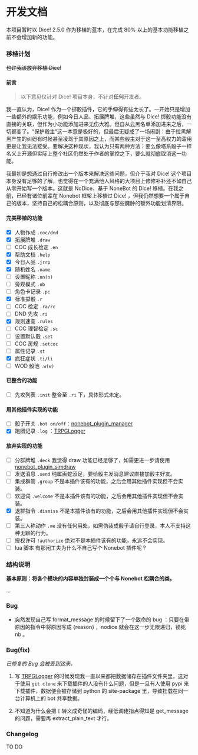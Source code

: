 # 开发文档

本项目暂时以 Dice! 2.5.0 作为移植的蓝本，在完成 80% 以上的基本功能移植之前不会增加新的功能。

### 移植计划

~~也许我该放弃移植 Dice!~~

#### 前言

> 以下意见仅针对 Dice! 项目本身，不针对**任何**开发者。

我一直认为，Dice! 作为一个掷骰插件，它的手伸得有些太长了。一开始只是增加一些额外的娱乐功能，例如今日人品、拓展牌堆，这些虽然与 Dice! 掷骰功能没有直接的关联，但作为小功能添加进来无伤大雅。但自从云黑名单添加进来之后，一切都变了。“保护骰主”这一本意是极好的，但最后无疑成了一场闹剧：由于拉黑解黑产生的纠纷有时候甚至凌驾于其原因之上，而某些骰主对于这一至高权力的滥用更是让我无法接受。要解决这种现状，我认为只有两种方法：要么像塔系骰子一样名义上开源但实际上整个社区仍然处于作者的掌控之下，要么就彻底取消这一功能。

我最初是想通过自行修改出一个版本来解决这些问题，但介于我对 Dice! 这个项目本身没有足够的了解，也觉得在一个充满他人风格的大项目上修修补补还不如自己从零开始写一个版本。这就是 NoDice，基于 NoneBot 的 Dice! 移植。在我之前，已经有诸位前辈在 Nonebot 框架上移植过 Dice! ，但我仍然想要一个属于自己的版本，坚持自己的松耦合原则，以及彻底与那些臃肿的额外功能划清界限。

#### 完美移植的功能

- [x] 人物作成 `.coc/dnd`
- [x] 拓展牌堆 `.draw`
- [ ] COC 成长检定 `.en`
- [x] 帮助文档 `.help`
- [x] 今日人品 `.jrrp`
- [x] 随机姓名 `.name`
- [ ] 设置昵称 `.nn(n)`
- [ ] 旁观模式 `.ob`
- [ ] 角色卡记录 `.pc`
- [x] 标准掷骰 `.r`
- [ ] COC 检定 `.ra/rc`
- [ ] DND 先攻 `.ri` 
- [x] 规则速查 `.rules`
- [ ] COC 理智检定 `.sc`
- [ ] 设置默认骰 `.set`
- [ ] COC 房规 `.setcoc`
- [ ] 属性记录 `.st`
- [x] 疯狂症状 `.ti/li`
- [ ] WOD 骰池 `.w(w)`

#### 已整合的功能

- [ ] 先攻列表 `.init` 整合至 `.ri` 下，具体形式未定。

#### 用其他插件实现的功能

- [ ] 骰子开关 `.bot on/off`：[nonebot_plugin_manager](https://github.com/Jigsaw111/nonebot_plugin_manager)
- [x] 跑团记录 `.log` ：[TRPGLogger](https://github.com/thereisnodice/TRPGLogger)

#### 放弃实现的功能

- [ ] 分群牌堆 `.deck` 我觉得 draw 功能已经足够了，如需更进一步请使用 [nonebot_plugin_simdraw](https://github.com/abrahum/nonebot_plugin_simdraw)
- [ ] 发送消息 `.send` 纯属画蛇添足，要给骰主发消息建议直接加骰主好友。
- [ ] 集成群管 `.group` 不是本插件该有的功能，之后会用其他插件实现但不会实装。
- [ ] 欢迎词 `.welcome` 不是本插件该有的功能，之后会用其他插件实现但不会实装。
- [x] 退群指令 `.dismiss` 不是本插件该有的功能，之后会用其他插件实现但不会实装。
- [ ] 第三人称动作 `.me` 没有任何用处，如需伪装成骰子请自行登录，本人不支持这种无聊的行为。
- [ ] 授权许可 `!authorize` 绝对不是本插件该有的功能，永远不会实现。
- [ ] lua 脚本 有那闲工夫为什么不自己写个 Nonebot 插件呢？

### 结构说明

**基本原则：将各个模块的内容单独封装成一个个与 Nonebot 松耦合的类。**

...

### Bug

- 突然发现自己写 format_message 的时候留下了一个致命的 bug ：只要在带原因的指令中将原因写成 {reason} ，nodice 就会在这一步无限递归，锁死 nb 。

### Bug(fix)

*已修复的 Bug 会被丢到这来。*

1. 写 [TRPGLogger](https://github.com/thereisnodice/TRPGLogger) 的时候发现我一直以来都把数据储存在插件文件夹里，这对于使用 `git clone` 来下载插件的人没有什么问题，但是一旦有人使用 pypi 来下载插件，数据便会被存储到 python 的 site-package 里，导致挂载在同一台计算机上的 bot 共享数据。

2. 不知道为什么会把 `[` 转义成奇怪的编码，经低调佬指点得知是 get_message 的问题，需要再 extract_plain_text 才行。

### Changelog

TO DO